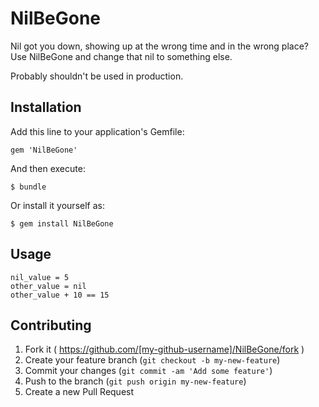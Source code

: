 # NilBeGone

Nil got you down, showing up at the wrong time and in the wrong place? Use NilBeGone and change that nil to something else.

Probably shouldn't be used in production.

## Installation

Add this line to your application's Gemfile:

    gem 'NilBeGone'

And then execute:

    $ bundle

Or install it yourself as:

    $ gem install NilBeGone

## Usage

    nil_value = 5
    other_value = nil
    other_value + 10 == 15


## Contributing

1. Fork it ( https://github.com/[my-github-username]/NilBeGone/fork )
2. Create your feature branch (`git checkout -b my-new-feature`)
3. Commit your changes (`git commit -am 'Add some feature'`)
4. Push to the branch (`git push origin my-new-feature`)
5. Create a new Pull Request
